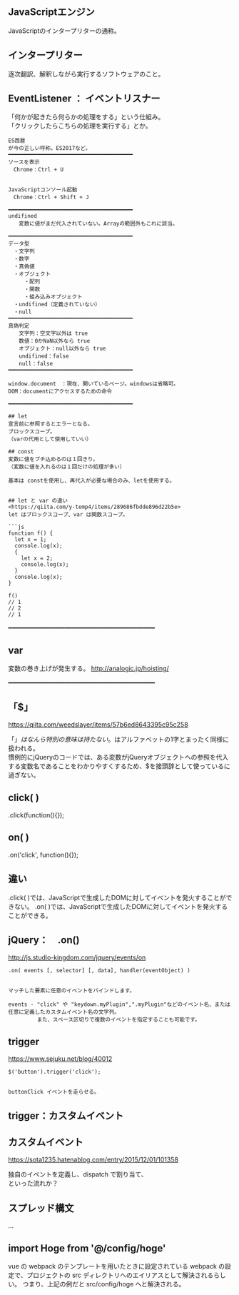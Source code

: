 ## JavaScriptエンジン
JavaScriptのインタープリターの通称。

## インタープリター
逐次翻訳、解釈しながら実行するソフトウェアのこと。

## EventListener ： イベントリスナー
 「何かが起きたら何らかの処理をする」という仕組み。  
 「クリックしたらこちらの処理を実行する」とか。
 
 
```
ES西暦
が今の正しい呼称。ES2017など。
━━━━━━━━━━━━━━━━━━━━━━━━━━━━━━━━━━━━━━━
ソースを表示
　Chrome：Ctrl + U


JavaScriptコンソール起動
　Chrome：Ctrl + Shift + J

━━━━━━━━━━━━━━━━━━━━━━━━━━━━━━━━━━━━━━━
undifined
　　変数に値がまだ代入されていない。Arrayの範囲外もこれに該当。

━━━━━━━━━━━━━━━━━━━━━━━━━━━━━━━━━━━━━━━
データ型
　・文字列
　・数字
　・真偽値
　・オブジェクト
　　　・配列
　　　・関数
　　　・組み込みオブジェクト
　・undifined（定義されていない）
　・null
━━━━━━━━━━━━━━━━━━━━━━━━━━━━━━━━━━━━━━━
真偽判定
　　文字列：空文字以外は true
　　数値：0かNaN以外なら true
　　オブジェクト：null以外なら true
　　undifined：false
　　null：false
━━━━━━━━━━━━━━━━━━━━━━━━━━━━━━━━━━━━━━━

window.document　：現在、開いているページ。windowsは省略可。
DOM：documentにアクセスするための命令

━━━━━━━━━━━━━━━━━━━━━━━━━━━━━━━━━━━━━━━

## let
宣言前に参照するとエラーとなる。  
ブロックスコープ。  
（varの代用として使用していい）  

## const
変数に値をブチ込めるのは１回きり。
（変数に値を入れるのは１回だけの処理が多い）

基本は constを使用し、再代入が必要な場合のみ、letを使用する。


## let と var の違い
<https://qiita.com/y-temp4/items/289686fbdde896d22b5e>  
let はブロックスコープ、var は関数スコープ。

```js
function f() {
  let x = 1;
  console.log(x);
  {
    let x = 2;
    console.log(x);
  }
  console.log(x);
}

f()
// 1
// 2
// 1
```


━━━━━━━━━━━━━━━━━━━━━━━━━━━━━━━━━━━━━━━

## var
変数の巻き上げが発生する。
http://analogic.jp/hoisting/

━━━━━━━━━━━━━━━━━━━━━━━━━━━━━━━━━━━━━━━


## 「$」
<https://qiita.com/weedslayer/items/57b6ed8643395c95c258>  

「$」はなんら特別の意味は持たない。$はアルファベットの1字とまったく同様に扱われる。  
慣例的にjQueryのコードでは、ある変数がjQueryオブジェクトへの参照を代入する変数名であることをわかりやすくするため、$を接頭辞として使っているに過ぎない。


## click( )
.click(function(){});

## on( )
.on('click', function(){});

## 違い
.click( )では、JavaScriptで生成したDOMに対してイベントを発火することができない。
.on( )では、JavaScriptで生成したDOMに対してイベントを発火することができる。



## jQuery：　.on()
<http://js.studio-kingdom.com/jquery/events/on>  
```
.on( events [, selector] [, data], handler(eventObject) )   


マッチした要素に任意のイベントをバインドします。

events - "click" や "keydown.myPlugin",".myPlugin"などのイベント名、または任意に定義したカスタムイベント名の文字列。
         また、スペース区切りで複数のイベントを指定することも可能です。
```



## trigger
<https://www.sejuku.net/blog/40012>  
```
$('button').trigger('click');


buttonClick イベントを走らせる。
```

## trigger：カスタムイベント


## カスタムイベント
<https://sota1235.hatenablog.com/entry/2015/12/01/101358>


独自のイベントを定義し、dispatch で割り当て、  
といった流れか？


## スプレッド構文
...



## import Hoge from '@/config/hoge'
 vue の webpack のテンプレートを用いたときに設定されている webpack の設定で、プロジェクトの src ディレクトリへのエイリアスとして解決されるらしい。 つまり、上記の例だと src/config/hoge へと解決される。
 
